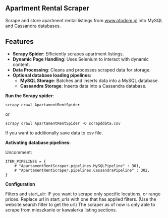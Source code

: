 ## Apartment Rental Scraper

Scrape and store apartment rental listings from www.otodom.pl into MySQL and Cassandra databases.

## Features

- **Scrapy Spider**: Efficiently scrapes apartment listings.
- **Dynamic Page Handling**: Uses Selenium to interact with dynamic content.
- **Data Processing**: Cleans and processes scraped data for storage.
- **Optional database loading pipelines:**
  - **MySQL Storage**: Batches and inserts data into a MySQL database.
  - **Cassandra Storage**: Inserts data into a Cassandra database.
 

 **Run the Scrapy spider**:
 
   ```scrapy crawl ApartamentRentSpider```
   
   or
   
   `scrapy crawl ApartamentRentSpider -O scrapddata.csv`
   
   If you want to additionally save data to csv file. 
   

**Activating database pipelines:**

Uncomment:
```
ITEM_PIPELINES = {
    # "ApartamentRentScraper.pipelines.MySQLPipeline" : 301,
    # "ApartamentRentScraper.pipelines.CassandraPipeline" : 302,
}
```
**Configuration** 

Filters and start_ulr:
IF you want to scrape only specific locations, or range prices. Replace url in start_urls with one that has applied filters. (Use the website search filter to get the url)
The scraper as of now is only able to scrape from mieszkanie or kawalerka listing sections.
 
